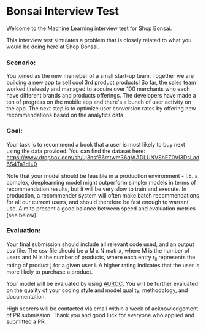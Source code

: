 # Bonsai Interview Test
Welcome to the Machine Learning interview test for Shop Bonsai.

This interview test simulates a problem that is closely related to what you would be doing here at Shop Bonsai. 

### Scenario:
You joined as the new memeber of a small start-up team. Together we are building a new app to sell cool 3rd product 
products! So far, the sales team worked tirelessly and managed to acquire over 100 merchants who each have different 
brands and products offerings. The developers have made a ton of progress on the mobile app and there's a bunch of
user activity on the app. The next step is to optimize user conversion rates by offering new recommendations based on the analytics data. 

### Goal:
Your task is to recommend a book that a user is most likely to buy next using the data provided. You can find the dataset here: https://www.dropbox.com/sh/uj3nsf66mtwm36q/AADLUNVShEZ0VI3DsLad6S4Ta?dl=0 

Note that your model should be feasible in a production environment - I.E. a complex, deeplearning model might outperform simpler models in terms of recommendation results, but it will be very slow to train and execute. In production, a recommender system will often make batch recommendations for all our current users, and should therefore be fast enough to warrant use. Aim to present a good balance between speed and evaluation metrics (see below). 

### Evaluation:
Your final submission should include all relevant code used, and an output csv file. The csv file should be a 
M x N matrix, where M is the number of users and N is the number of products, where each entry r<sub>ij</sub> 
represents the rating of product j for a given user i. A higher rating indicates that the user is more likely to 
purchase a product.

Your model will be evaluated by using [AUROC](https://en.wikipedia.org/wiki/Receiver_operating_characteristic). You 
will be further evaluated on the quality of your coding style and model quality, methodology, and documentation.

High scorers will be contacted via email within a week of acknowledgement of PR submission.
Thank you and good luck for everyone who applied and submitted a PR.
